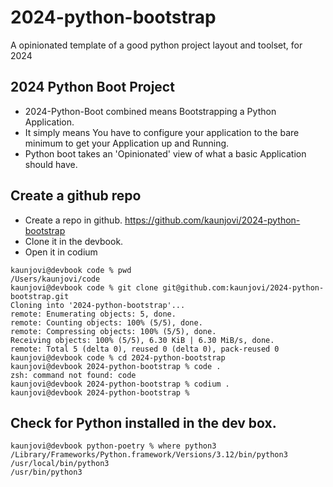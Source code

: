 # 2024-python-bootstrap
A opinionated template of a good python project layout and toolset, for 2024

## 2024 Python Boot Project 

- 2024-Python-Boot combined means Bootstrapping a Python Application. 
- It simply means You have to configure your application to the bare minimum to get your Application up and Running. 
- Python boot takes an 'Opinionated' view of what a basic Application should have.


## Create a github repo 

- Create a repo in github. https://github.com/kaunjovi/2024-python-bootstrap
- Clone it in the devbook. 
- Open it in codium

```
kaunjovi@devbook code % pwd 
/Users/kaunjovi/code
kaunjovi@devbook code % git clone git@github.com:kaunjovi/2024-python-bootstrap.git
Cloning into '2024-python-bootstrap'...
remote: Enumerating objects: 5, done.
remote: Counting objects: 100% (5/5), done.
remote: Compressing objects: 100% (5/5), done.
Receiving objects: 100% (5/5), 6.30 KiB | 6.30 MiB/s, done.
remote: Total 5 (delta 0), reused 0 (delta 0), pack-reused 0
kaunjovi@devbook code % cd 2024-python-bootstrap 
kaunjovi@devbook 2024-python-bootstrap % code .
zsh: command not found: code
kaunjovi@devbook 2024-python-bootstrap % codium .
kaunjovi@devbook 2024-python-bootstrap % 
```



## Check for Python installed in the dev box. 

```
kaunjovi@devbook python-poetry % where python3
/Library/Frameworks/Python.framework/Versions/3.12/bin/python3
/usr/local/bin/python3
/usr/bin/python3
```


